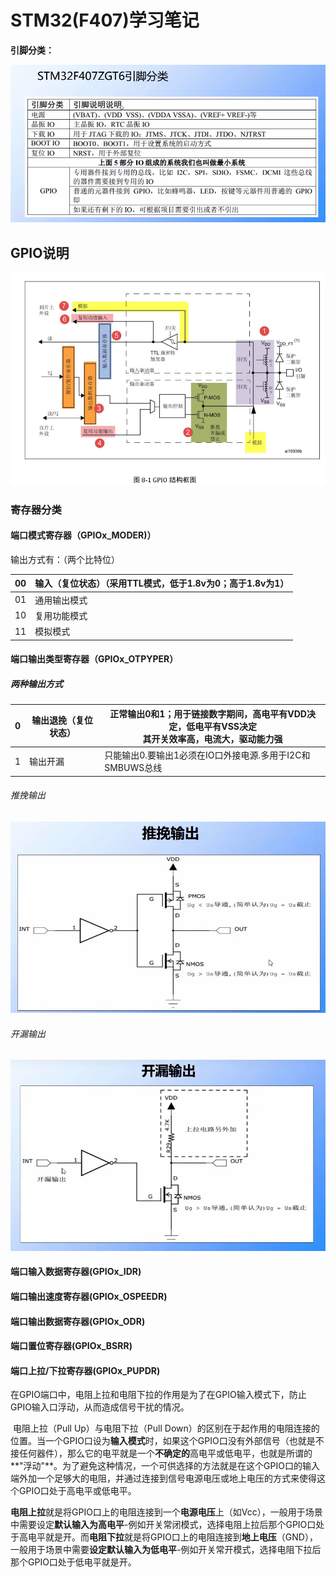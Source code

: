 # STM32(F407)学习笔记

**引脚分类：**

![](.\image\引脚分类.png)

## **GPIO说明**

![](.\image\GPIO框图.png)

### **寄存器分类**

#### 端口模式寄存器（GPIOx_MODER)）

输出方式有：（两个比特位）

| 00   | 输入（复位状态）（采用TTL模式，低于1.8v为0；高于1.8v为1） |
| ---- | --------------------------------------------------------- |
| 01   | 通用输出模式                                              |
| 10   | 复用功能模式                                              |
| 11   | 模拟模式                                                  |

#### 端口输出类型寄存器（GPIOx_OTPYPER）

##### 两种输出方式

| 0    | 输出退挽（复位状态） | 正常输出0和1；用于链接数字期间，高电平有VDD决定，低电平有VSS决定<br />其开关效率高，电流大，驱动能力强 |
| ---- | -------------------- | ------------------------------------------------------------ |
| 1    | 输出开漏             | 只能输出0.要输出1必须在IO口外接电源.多用于I2C和SMBUWS总线    |

###### 推挽输出

![](.\image\推挽输出.png)

###### 开漏输出

![](.\image\开漏输出.png)

#### 端口输入数据寄存器(GPIOx_IDR)

#### 端口输出速度寄存器(GPIOx_OSPEEDR)

#### 端口输出数据寄存器(GPIOx_ODR)

#### 端口置位寄存器(GPIOx_BSRR)

#### 端口上拉/下拉寄存器(GPIOx_PUPDR)

​		在GPIO端口中，电阻上拉和电阻下拉的作用是为了在GPIO输入模式下，防止GPIO输入口浮动，从而造成信号干扰的情况。

​		电阻上拉（Pull Up）与电阻下拉（Pull Down）的区别在于起作用的电阻连接的位置。当一个GPIO口设为**输入模式**时，如果这个GPIO口没有外部信号（也就是不接任何器件），那么它的电平就是一个**不确定的**高电平或低电平，也就是所谓的**"浮动"**。为了避免这种情况，一个可供选择的方法就是在这个GPIO口的输入端外加一个足够大的电阻，并通过连接到信号电源电压或地上电压的方式来使得这个GPIO口处于高电平或低电平。

​		**电阻上拉**就是将GPIO口上的电阻连接到一个**电源电压**上（如Vcc），一般用于场景中需要设定**默认输入为高电平**-例如开关常闭模式，选择电阻上拉后那个GPIO口处于高电平就是开。而**电阻下拉**就是将GPIO口上的电阻连接到**地上电压**（GND），一般用于场景中需要**设定默认输入为低电平**-例如开关常开模式，选择电阻下拉后那个GPIO口处于低电平就是开。